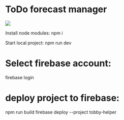 # ToDo forecast manager


![](https://raw.githubusercontent.com/SerhiiKoziy/ToDo-Manager/master/public/assets/images/gif.gif)


Install node modules:
npm i

Start local project:
npm run dev

# Select firebase account:
firebase login

# deploy project to firebase:
npm run build
firebase deploy --project tobby-helper
